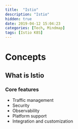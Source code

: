 ```yaml
---
title:  "Istio"
description: "Istio"
hidden: true
date: 2019-04-12 15:04:23
categories: [Tech, Mindmap]
tags: [Istio K8S]
---
```


# Concepts

## What is Istio

### Core features

- Traffic management
- Security
- Observability
- Platform support
- Integration and customization
